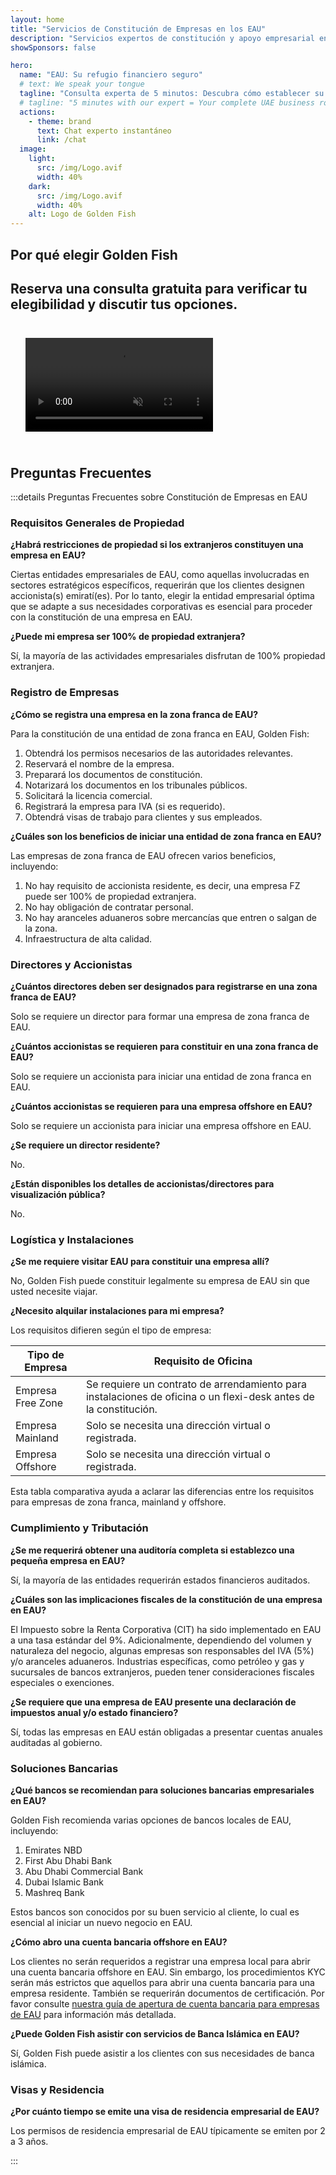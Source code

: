 ```yaml
---
layout: home
title: "Servicios de Constitución de Empresas en los EAU"
description: "Servicios expertos de constitución y apoyo empresarial en los EAU. Constitución de empresas, banca, impuestos, soluciones legales y de visa. Pague solo después de la aprobación."
showSponsors: false

hero:
  name: "EAU: Su refugio financiero seguro"
  # text: We speak your tongue
  tagline: "Consulta experta de 5 minutos: Descubra cómo establecer su negocio en los EAU <span class='hl'>sin riesgos</span>"
  # tagline: "5 minutes with our expert = Your complete UAE business roadmap"
  actions:
    - theme: brand
      text: Chat experto instantáneo
      link: /chat
  image:
    light:
      src: /img/Logo.avif
      width: 40%
    dark:
      src: /img/Logo.avif
      width: 40%
    alt: Logo de Golden Fish
---
```


<FeatureBlock :card="{
  title: 'Guía de constitución de empresas',
  details: 'Guía completa para establecer empresas en **Free Zone, offshore, Mainland, sucursal**. \n\n* 100% de propiedad extranjera disponible en Free Zones y Mainland\n* Tasas impositivas bajas - solo 9% de impuesto corporativo\n* Sin controles de divisas - repatriación de capital fácil\n\n[Saber más](/uae-business/offer/company-registration/)',
  link: '/uae-business/offer/company-registration/',
  src: {
    light: '/img/iStock-2051326997.avif',
    dark: '/img/iStock-1448478309.jpg',
    width: '100%'
  },
  inversion: false
}" />

<FeatureBlock :card="{
  title: 'Soluciones bancarias',
  details: 'Abra fácilmente cuentas bancarias comerciales o personales con los bancos de confianza de los EAU. \n\n* Servicios PRO integrales para aprobaciones gubernamentales\n* Configuración completa del paquete bancario\n* **96% de tasa de éxito**\n\n[Saber más](/uae-business/offer/banking/)',
  link: '/uae-business/offer/banking/',
  src: {
    light: '/img/iStock-2153786564.avif',
    dark: '/img/iStock-2166793628.avif',
    width: '100%'
  },
  inversion: true
}" />

<FeatureBlock :card="{
  title: 'Golden Visa y residencia',
  details: 'Obtenga una **Golden Visa** de los EAU para residencia a largo plazo con un proceso de solicitud sin complicaciones. \n\n* **No necesita ingresar a los EAU cada 6 meses**\n* Validez de 10 años con opción de renovación al mantener las condiciones calificatorias\n* 92% de tasa de éxito\n\n[Saber más](/uae-business/offer/golden-visa/)',
  link: '/uae-business/offer/golden-visa/',
  src: {
    light: '/img/iStock-1312241253.avif',
    dark: '/img/ILONMASKID.webp',
    width: '100%'
  },
  inversion: false
}" />

<FeatureCards :features="[
  {
    title: 'Servicios de cumplimiento',
    details: 'Nuestros expertos lo guían a través de los complejos requisitos regulatorios de los EAU, incluyendo informes ESR y presentaciones UBO.',
    items: [],
    linkText: 'Saber más',
    link: '/uae-business/company-registration/Protect-Your-Business',
    icon: {
      light: '/img/iStock-1299393716.avif',
      dark: '/img/iStock-2149731304.avif',
      alt: 'Servicios de cumplimiento'
    }
  },
  {
    title: 'Impuesto corporativo y VAT',
    details: 'El asesoramiento experto garantiza el cumplimiento de las obligaciones de impuesto corporativo y VAT con la Autoridad Tributaria Federal (FTA).',
    items: [],
    linkText: 'Saber más',
    link: '/uae-business/company-registration/accounting-legal',
    icon: {
      light: '/img/iStock-1018285934.avif',
      dark: '/img/iStock-584576538.avif',
      alt: 'Servicios fiscales'
    }
  },
  {
    title: 'Servicios legales',
    details: 'El equipo legal asesora sobre las leyes de los EAU en materia de fusiones y adquisiciones, reestructuración corporativa, financiamiento y resolución de disputas.',
    items: [],
    linkText: 'Saber más',
    link: '/uae-business/company-registration/Protect-Your-Business',
    icon: {
      light: '/img/iStock-650045508.avif',
      dark: '/img/iStock-1498627598.avif',
      alt: 'Servicios legales'
    }
  },
  {
    title: 'Contabilidad y nómina',
    details: 'Nuestros contadores gestionan las finanzas, proporcionando contabilidad, conciliación, nómina y soporte de auditoría, ahorrando costos de contratación.',
    items: [],
    linkText: 'Saber más',
    link: '/resources/contacts',
    icon: {
      light: '/img/iStock-1022793868.avif',
      dark: '/img/iStock-1320130292.jpg',
      alt: 'Servicios de contabilidad'
    }
  },
]" />

## Por qué elegir Golden Fish

<BenefitsList :features="[
  {
    icon: '🏢',
    title: 'Experiencia local en EAU',
    text: 'Especialistas dedicados en Dubái brindan orientación experta en cada paso del proceso.'
  },
  {
    icon: '📊',
    title: 'Tasa de éxito comprobada',
    text: 'Más del 90% de tasa de aprobación con cientos de visas, cuentas bancarias y registros de empresas emitidos a través de nuestro procesamiento premium.'
  },
  {
    icon: '💸',
    title: '**Tarifas basadas en el éxito**',
    text: '[Pague solo después de la aprobación](/uae-business/benefits/success-based-fees). Transparencia completa sin costos ocultos.'
  },
]" />

## Reserva una consulta gratuita para verificar tu elegibilidad y discutir tus opciones.

<video autoplay muted playsinline style="padding: 24px">
  <source src="/img/iStock-2185906461.mp4" type="video/mp4">
</video>

<ContactForm buttonText="Habla con un experto" />

## Preguntas Frecuentes

:::details Preguntas Frecuentes sobre Constitución de Empresas en EAU

### Requisitos Generales de Propiedad

**¿Habrá restricciones de propiedad si los extranjeros constituyen una empresa en EAU?**

Ciertas entidades empresariales de EAU, como aquellas involucradas en sectores estratégicos específicos, requerirán que los clientes designen accionista(s) emiratí(es). Por lo tanto, elegir la entidad empresarial óptima que se adapte a sus necesidades corporativas es esencial para proceder con la constitución de una empresa en EAU.

**¿Puede mi empresa ser 100% de propiedad extranjera?**

Sí, la mayoría de las actividades empresariales disfrutan de 100% propiedad extranjera.

### Registro de Empresas

**¿Cómo se registra una empresa en la zona franca de EAU?**

Para la constitución de una entidad de zona franca en EAU, Golden Fish:

1. Obtendrá los permisos necesarios de las autoridades relevantes.
2. Reservará el nombre de la empresa.
3. Preparará los documentos de constitución.
4. Notarizará los documentos en los tribunales públicos.
5. Solicitará la licencia comercial.
6. Registrará la empresa para IVA (si es requerido).
7. Obtendrá visas de trabajo para clientes y sus empleados.

**¿Cuáles son los beneficios de iniciar una entidad de zona franca en EAU?**

Las empresas de zona franca de EAU ofrecen varios beneficios, incluyendo:

1. No hay requisito de accionista residente, es decir, una empresa FZ puede ser 100% de propiedad extranjera.
2. No hay obligación de contratar personal.
3. No hay aranceles aduaneros sobre mercancías que entren o salgan de la zona.
4. Infraestructura de alta calidad.

### Directores y Accionistas

**¿Cuántos directores deben ser designados para registrarse en una zona franca de EAU?**

Solo se requiere un director para formar una empresa de zona franca de EAU.

**¿Cuántos accionistas se requieren para constituir en una zona franca de EAU?**

Solo se requiere un accionista para iniciar una entidad de zona franca en EAU.

**¿Cuántos accionistas se requieren para una empresa offshore en EAU?**

Solo se requiere un accionista para iniciar una empresa offshore en EAU.

**¿Se requiere un director residente?**

No.

**¿Están disponibles los detalles de accionistas/directores para visualización pública?**

No.

### Logística y Instalaciones

**¿Se me requiere visitar EAU para constituir una empresa allí?**

No, Golden Fish puede constituir legalmente su empresa de EAU sin que usted necesite viajar.

**¿Necesito alquilar instalaciones para mi empresa?**

Los requisitos difieren según el tipo de empresa:

| Tipo de Empresa    | Requisito de Oficina                                                                           |
| ------------------ | ---------------------------------------------------------------------------------------------- |
| Empresa Free Zone  | Se requiere un contrato de arrendamiento para instalaciones de oficina o un flexi-desk antes de la constitución. |
| Empresa Mainland   | Solo se necesita una dirección virtual o registrada.                                          |
| Empresa Offshore   | Solo se necesita una dirección virtual o registrada.                                          |

Esta tabla comparativa ayuda a aclarar las diferencias entre los requisitos para empresas de zona franca, mainland y offshore.

### Cumplimiento y Tributación

**¿Se me requerirá obtener una auditoría completa si establezco una pequeña empresa en EAU?**

Sí, la mayoría de las entidades requerirán estados financieros auditados.

**¿Cuáles son las implicaciones fiscales de la constitución de una empresa en EAU?**

El Impuesto sobre la Renta Corporativa (CIT) ha sido implementado en EAU a una tasa estándar del 9%. Adicionalmente, dependiendo del volumen y naturaleza del negocio, algunas empresas son responsables del IVA (5%) y/o aranceles aduaneros. Industrias específicas, como petróleo y gas y sucursales de bancos extranjeros, pueden tener consideraciones fiscales especiales o exenciones.

**¿Se requiere que una empresa de EAU presente una declaración de impuestos anual y/o estado financiero?**

Sí, todas las empresas en EAU están obligadas a presentar cuentas anuales auditadas al gobierno.

### Soluciones Bancarias

**¿Qué bancos se recomiendan para soluciones bancarias empresariales en EAU?**

Golden Fish recomienda varias opciones de bancos locales de EAU, incluyendo:

1. Emirates NBD
2. First Abu Dhabi Bank
3. Abu Dhabi Commercial Bank
4. Dubai Islamic Bank
5. Mashreq Bank

Estos bancos son conocidos por su buen servicio al cliente, lo cual es esencial al iniciar un nuevo negocio en EAU.

**¿Cómo abro una cuenta bancaria offshore en EAU?**

Los clientes no serán requeridos a registrar una empresa local para abrir una cuenta bancaria offshore en EAU. Sin embargo, los procedimientos KYC serán más estrictos que aquellos para abrir una cuenta bancaria para una empresa residente. También se requerirán documentos de certificación. Por favor consulte [nuestra guía de apertura de cuenta bancaria para empresas de EAU](./uae-business/company-registration/banking) para información más detallada.

**¿Puede Golden Fish asistir con servicios de Banca Islámica en EAU?**

Sí, Golden Fish puede asistir a los clientes con sus necesidades de banca islámica.

### Visas y Residencia

**¿Por cuánto tiempo se emite una visa de residencia empresarial de EAU?**

Los permisos de residencia empresarial de EAU típicamente se emiten por 2 a 3 años.

:::